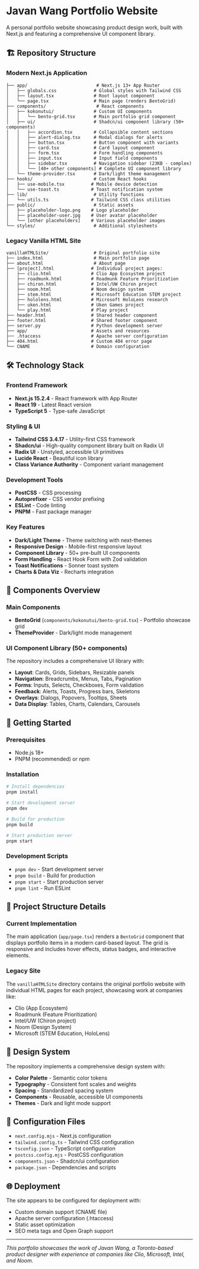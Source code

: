 # Javan Wang Portfolio Website

A personal portfolio website showcasing product design work, built with Next.js and featuring a comprehensive UI component library.

## 🏗️ Repository Structure

### Modern Next.js Application
```
├── app/                          # Next.js 13+ App Router
│   ├── globals.css              # Global styles with Tailwind CSS
│   ├── layout.tsx               # Root layout component
│   └── page.tsx                 # Main page (renders BentoGrid)
├── components/                   # React components
│   ├── kokonutui/               # Custom UI components
│   │   └── bento-grid.tsx       # Main portfolio grid component
│   ├── ui/                      # Shadcn/ui component library (50+ components)
│   │   ├── accordion.tsx        # Collapsible content sections
│   │   ├── alert-dialog.tsx     # Modal dialogs for alerts
│   │   ├── button.tsx           # Button component with variants
│   │   ├── card.tsx             # Card layout component
│   │   ├── form.tsx             # Form handling components
│   │   ├── input.tsx            # Input field components
│   │   ├── sidebar.tsx          # Navigation sidebar (23KB - complex)
│   │   └── [40+ other components] # Complete UI component library
│   └── theme-provider.tsx       # Dark/light theme management
├── hooks/                       # Custom React hooks
│   ├── use-mobile.tsx          # Mobile device detection
│   └── use-toast.ts            # Toast notification system
├── lib/                         # Utility functions
│   └── utils.ts                # Tailwind CSS class utilities
├── public/                      # Static assets
│   ├── placeholder-logo.png    # Logo placeholder
│   ├── placeholder-user.jpg    # User avatar placeholder
│   └── [other placeholders]    # Various placeholder images
└── styles/                      # Additional stylesheets
```

### Legacy Vanilla HTML Site
```
vanillaHTMLSite/                 # Original portfolio site
├── index.html                   # Main portfolio page
├── about.html                   # About page
├── [project].html              # Individual project pages:
│   ├── clio.html               # Clio App Ecosystem project
│   ├── roadmunk.html           # Roadmunk Feature Prioritization
│   ├── chiron.html             # Intel/UW Chiron project
│   ├── noom.html               # Noom design system
│   ├── stem.html               # Microsoft Education STEM project
│   ├── hololens.html           # Microsoft HoloLens research
│   ├── uken.html               # Uken Games project
│   └── play.html               # Play project
├── header.html                 # Shared header component
├── footer.html                 # Shared footer component
├── server.py                   # Python development server
├── app/                        # Assets and resources
├── .htaccess                   # Apache server configuration
├── 404.html                    # Custom 404 error page
└── CNAME                       # Domain configuration
```

## 🛠️ Technology Stack

### Frontend Framework
- **Next.js 15.2.4** - React framework with App Router
- **React 19** - Latest React version
- **TypeScript 5** - Type-safe JavaScript

### Styling & UI
- **Tailwind CSS 3.4.17** - Utility-first CSS framework
- **Shadcn/ui** - High-quality component library built on Radix UI
- **Radix UI** - Unstyled, accessible UI primitives
- **Lucide React** - Beautiful icon library
- **Class Variance Authority** - Component variant management

### Development Tools
- **PostCSS** - CSS processing
- **Autoprefixer** - CSS vendor prefixing
- **ESLint** - Code linting
- **PNPM** - Fast package manager

### Key Features
- **Dark/Light Theme** - Theme switching with next-themes
- **Responsive Design** - Mobile-first responsive layout
- **Component Library** - 50+ pre-built UI components
- **Form Handling** - React Hook Form with Zod validation
- **Toast Notifications** - Sonner toast system
- **Charts & Data Viz** - Recharts integration

## 📱 Components Overview

### Main Components
- **BentoGrid** (`components/kokonutui/bento-grid.tsx`) - Portfolio showcase grid
- **ThemeProvider** - Dark/light mode management

### UI Component Library (50+ components)
The repository includes a comprehensive UI library with:
- **Layout**: Cards, Grids, Sidebars, Resizable panels
- **Navigation**: Breadcrumbs, Menus, Tabs, Pagination
- **Forms**: Inputs, Selects, Checkboxes, Form validation
- **Feedback**: Alerts, Toasts, Progress bars, Skeletons
- **Overlays**: Dialogs, Popovers, Tooltips, Sheets
- **Data Display**: Tables, Charts, Calendars, Carousels

## 🚀 Getting Started

### Prerequisites
- Node.js 18+
- PNPM (recommended) or npm

### Installation
```bash
# Install dependencies
pnpm install

# Start development server
pnpm dev

# Build for production
pnpm build

# Start production server
pnpm start
```

### Development Scripts
- `pnpm dev` - Start development server
- `pnpm build` - Build for production
- `pnpm start` - Start production server
- `pnpm lint` - Run ESLint

## 📁 Project Structure Details

### Current Implementation
The main application (`app/page.tsx`) renders a `BentoGrid` component that displays portfolio items in a modern card-based layout. The grid is responsive and includes hover effects, status badges, and interactive elements.

### Legacy Site
The `vanillaHTMLSite` directory contains the original portfolio website with individual HTML pages for each project, showcasing work at companies like:
- Clio (App Ecosystem)
- Roadmunk (Feature Prioritization)
- Intel/UW (Chiron project)
- Noom (Design System)
- Microsoft (STEM Education, HoloLens)

## 🎨 Design System

The repository implements a comprehensive design system with:
- **Color Palette** - Semantic color tokens
- **Typography** - Consistent font scales and weights
- **Spacing** - Standardized spacing system
- **Components** - Reusable, accessible UI components
- **Themes** - Dark and light mode support

## 📄 Configuration Files

- `next.config.mjs` - Next.js configuration
- `tailwind.config.ts` - Tailwind CSS configuration
- `tsconfig.json` - TypeScript configuration
- `postcss.config.mjs` - PostCSS configuration
- `components.json` - Shadcn/ui configuration
- `package.json` - Dependencies and scripts

## 🌐 Deployment

The site appears to be configured for deployment with:
- Custom domain support (CNAME file)
- Apache server configuration (.htaccess)
- Static asset optimization
- SEO meta tags and Open Graph support

---

*This portfolio showcases the work of Javan Wang, a Toronto-based product designer with experience at companies like Clio, Microsoft, Intel, and Noom.* 